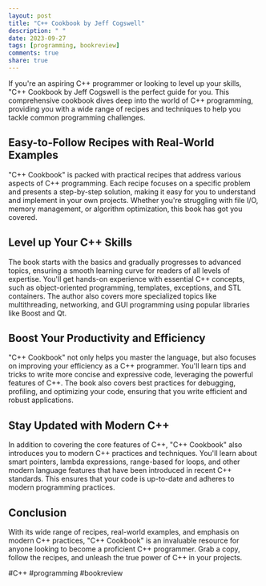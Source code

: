 ```yaml
---
layout: post
title: "C++ Cookbook by Jeff Cogswell"
description: " "
date: 2023-09-27
tags: [programming, bookreview]
comments: true
share: true
---
```


If you're an aspiring C++ programmer or looking to level up your skills, "C++ Cookbook by Jeff Cogswell is the perfect guide for you. This comprehensive cookbook dives deep into the world of C++ programming, providing you with a wide range of recipes and techniques to help you tackle common programming challenges.

## Easy-to-Follow Recipes with Real-World Examples

"C++ Cookbook" is packed with practical recipes that address various aspects of C++ programming. Each recipe focuses on a specific problem and presents a step-by-step solution, making it easy for you to understand and implement in your own projects. Whether you're struggling with file I/O, memory management, or algorithm optimization, this book has got you covered.

## Level up Your C++ Skills

The book starts with the basics and gradually progresses to advanced topics, ensuring a smooth learning curve for readers of all levels of expertise. You'll get hands-on experience with essential C++ concepts, such as object-oriented programming, templates, exceptions, and STL containers. The author also covers more specialized topics like multithreading, networking, and GUI programming using popular libraries like Boost and Qt.

## Boost Your Productivity and Efficiency

"C++ Cookbook" not only helps you master the language, but also focuses on improving your efficiency as a C++ programmer. You'll learn tips and tricks to write more concise and expressive code, leveraging the powerful features of C++. The book also covers best practices for debugging, profiling, and optimizing your code, ensuring that you write efficient and robust applications.

## Stay Updated with Modern C++

In addition to covering the core features of C++, "C++ Cookbook" also introduces you to modern C++ practices and techniques. You'll learn about smart pointers, lambda expressions, range-based for loops, and other modern language features that have been introduced in recent C++ standards. This ensures that your code is up-to-date and adheres to modern programming practices.

## Conclusion

With its wide range of recipes, real-world examples, and emphasis on modern C++ practices, "C++ Cookbook" is an invaluable resource for anyone looking to become a proficient C++ programmer. Grab a copy, follow the recipes, and unleash the true power of C++ in your projects.

#C++ #programming #bookreview